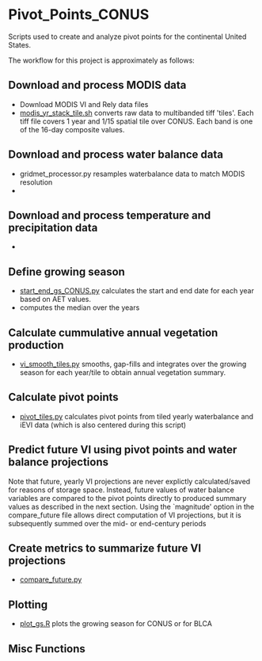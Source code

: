 # Pivot_Points_CONUS
Scripts used to create and analyze pivot points for the continental United States. 

The workflow for this project is approximately as follows:

## Download and process MODIS data

- Download MODIS VI and Rely data files
- [modis_yr_stack_tile.sh](src/modis_yr_stack_tile.sh) converts raw data to multibanded tiff 'tiles'. Each tiff file covers 1 year and 1/15 spatial tile over CONUS. Each band is one of the 16-day composite values.


## Download and process water balance data

- gridmet_processor.py resamples waterbalance data to match MODIS resolution
- 

## Download and process temperature and precipitation data

- 



## Define growing season

- [start_end_gs_CONUS.py](src/start_end_gs_CONUS.py) calculates the start and end date for each year based on AET values.
-  computes the median over the years 



## Calculate cummulative annual vegetation production

- [vi_smooth_tiles.py](src/vi_smooth_tiles.py) smooths, gap-fills and integrates over the growing season for each year/tile to obtain annual vegetation summary.




## Calculate pivot points

- [pivot_tiles.py](src/pivot_tiles.py) calculates pivot points from tiled yearly waterbalance and iEVI data (which is also centered during this script)


## Predict future VI using pivot points and water balance projections

Note that future, yearly VI projections are never explictly calculated/saved for reasons of storage space. Instead, future values of water balance variables are compared to the pivot points directly to produced summary values as described in the next section. Using the `magnitude' option in the compare_future file allows direct computation of VI projections, but it is subsequently summed over the mid- or end-century periods


## Create metrics to summarize future VI projections

- [compare_future.py](src/compare_future.py)



## Plotting

- [plot_gs.R](src/plot_gs.R) plots the growing season for CONUS or for BLCA

## Misc Functions
